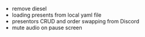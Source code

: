- remove diesel
- loading presents from local yaml file
- presentors CRUD and order swapping from Discord
- mute audio on pause screen
